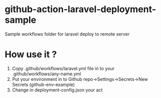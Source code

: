 # github-action-laravel-deployment-sample
Sample workflows folder for laravel deploy to remote server

# How use it ?
1) Copy .github/workflows/laravel.yml file in to your .github/workflows/any-name.yml
2) Put your environment in to Github repo->Settings->Secrets->New Secrets (github-env-example)
3) Change in deployment-config.json your act